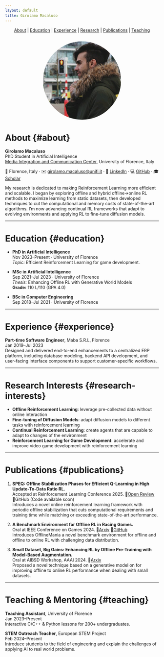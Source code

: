 ```yaml
---
layout: default
title: Girolamo Macaluso
---
```


<nav style="text-align:center; margin-bottom:2em;">
  <a href="#about">About</a> |
  <a href="#education">Education</a> |
  <a href="#experience">Experience</a> |
  <a href="#research-interests">Research</a> |
  <a href="#publications">Publications</a> |
  <a href="#teaching">Teaching</a>
</nav>

<p style="text-align:center;">
  <img src="/assets/image.jpg" alt="Photo of Girolamo" style="border-radius:50%; width:256px; height:256px;">
</p>

# About {#about}

**Girolamo Macaluso**  
PhD Student in Artificial Intelligence  
[Media Integration and Communication Center](https://www.micc.unifi.it/), University of Florence, Italy

📍 Florence, Italy · ✉️ [girolamo.macaluso@unifi.it](mailto:girolamo.macaluso@unifi.it) · 🔗 [LinkedIn](https://linkedin.com/in/girolamo-macaluso-b50571164) · 💻 [GitHub](https://github.com/ganjiro) · 🎓 [Scholar](https://scholar.google.com/citations?user=LyxLJXMAAAAJ)

My research is dedicated to making Reinforcement Learning more efficient and scalable. I began by exploring offline and hybrid offline→online RL methods to maximize learning from static datasets, then developed techniques to cut the computational and memory costs of state-of-the-art algorithms. I’m now advancing continual RL frameworks that adapt to evolving environments and applying RL to fine-tune diffusion models.

---

# Education {#education}

- **PhD in Artificial Intelligence**  
  Nov 2023–Present · University of Florence  
  _Topic:_ Efficient Reinforcement Learning for game development.

- **MSc in Artificial Intelligence**  
  Sep 2021–Jul 2023 · University of Florence  
  _Thesis:_ Enhancing Offline RL with Generative World Models  
  **Grade:** 110 L/110 (GPA 4.0)

- **BSc in Computer Engineering**  
  Sep 2018–Jul 2021 · University of Florence

---

# Experience {#experience}

**Part-time Software Engineer**, Maba S.R.L, Florence  
Jan 2019–Jul 2023  
Designed and delivered end-to-end enhancements to a centralized ERP platform, including database modeling, backend API development, and user-facing interface components to support customer-specific workflows.

---

# Research Interests {#research-interests}

- **Offline Reinforcement Learning**: leverage pre-collected data without online interaction  
- **Fine-tuning of Diffusion Models**: adapt diffusion models to different tasks with reinforcement learning
- **Continual Reinforcement Learning**: create agents that are capable to adapt to changes of the environment
- **Reinforcement Learning for Game Development**: accelerate and improve video game development with reinforcement learning

---

# Publications {#publications}
1. **SPEQ: Offline Stabilization Phases for Efficient Q-Learning in High Update-To-Data Ratio RL.**  
   Accepted at Reinforcement Learning Conference 2025.  🔗[Open Review](https://openreview.net/forum?id=cVb76DmIn8)  🔗GitHub (Code available soon)  
   Introduces a novel online reinforcement learning framework with periodic offline stabilization that cuts computational requirements and training time while matching or exceeding state-of-the-art performance.

2. **A Benchmark Environment for Offline RL in Racing Games.**  
   Oral at IEEE Conference on Games 2024.  🔗[Arxiv](https://arxiv.org/abs/2407.09415)  🔗[GitHub](https://arxiv.org/abs/2407.09415)  
   Introduces OfflineMania a novel benchmark environment for offline and offline to online RL with challenging data distribution.

3. **Small Dataset, Big Gains: Enhancing RL by Offline Pre-Training with Model-Based Augmentation.**  
   Oral at AIBSD Workshop, AAAI 2024.  🔗[Arxiv](https://arxiv.org/abs/2312.09844)  
   Proposed a novel technique based on a generative model on for improving offline to online RL performance when dealing with small datasets.

---

# Teaching & Mentoring {#teaching}

**Teaching Assistant**, University of Florence  
Jan 2023–Present  
Interactive C/C++ & Python lessons for 200+ undergraduates.

**STEM Outreach Teacher**, European STEM Project  
Feb 2024–Present  
Introduce students to the field of engineering and explain the challenges of applying AI to real world problems.
